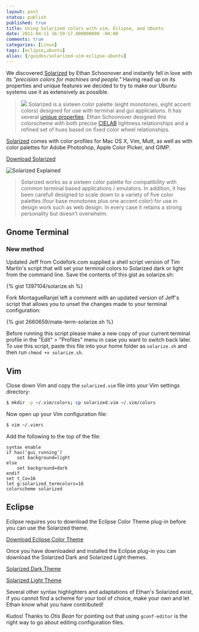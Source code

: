 ```yaml
---
layout: post
status: publish
published: true
title: Using Solarized colors with vim, Eclipse, and Ubuntu
date: 2011-04-11 16:59:17.000000000 -04:00
comments: true
categories: [Linux]
tags: [eclipse,ubuntu]
alias: [/guides/solarized-vim-eclipse-ubuntu]
---
```


We discovered [Solarized](http://xorcode.net/ejFgVg) by Ethan Schoonover and instantly fell in love with its *"precision colors for machines and people."* Having read up on its properties and unique features we decided to try to make our Ubuntu systems use it as extensively as possible.

<!--more-->

> <img src="/uploads/2011/04/solarized-yinyang-150x150.png" class="pull-right"> Solarized is a sixteen color palette (eight monotones, eight accent colors) designed for use with terminal and gui applications. It has several [unique properties](http://xorcode.net/fK0voM). Ethan Schoonover designed this colorscheme with both precise [CIELAB](http://xorcode.net/ezzkDl) lightness relationships and a refined set of hues based on fixed color wheel relationships.

[Solarized](http://xorcode.net/ejFgVg) comes with color profiles for Mac OS X, Vim, Mutt, as well as with color palettes for Adobe Photoshop, Apple Color Picker, and GIMP.

<a class="btn js-btn" href="http://ethanschoonover.com/solarized/files/solarized.zip">Download Solarized</a>

![Solarized Explained](/uploads/2011/04/solarized-vim.png)

> Solarized works as a sixteen color palette for compatibility with common terminal based applications / emulators. In addition, it has been carefull designed to scale down to a variety of five color palettes (four base monotones plus one accent color) for use in design work such as web design. In every case it retains a strong personality but doesn’t overwhelm.

## Gnome Terminal

### New method

<span class="label label-info">Updated</span> Jeff from Codefork.com supplied a shell script version of Tim Martin's script that will set your terminal colors to Solarized dark or light from the command line. Save the contents of this gist as solarize.sh:

{% gist 1397104/solarize.sh %}

<span class="label label-info">Fork</span> MontagueRanjel left a comment with an updated version of Jeff's script that allows you to unset the changes made to your terminal configuration:

{% gist 2660659/mate-term-solarize.sh %}

Before running this script please make a new copy of your current terminal profile in the "Edit" > "Profiles" menu in case you want to switch back later. To use this script, paste this file into your home folder as `solarize.sh` and then run `chmod +x solarize.sh`.

## Vim

Close down Vim and copy the `solarized.vim` file into your Vim settings directory:

```sh
$ mkdir -p ~/.vim/colors; cp solarized.vim ~/.vim/colors
```

Now open up your Vim configuration file:

```sh
$ vim ~/.vimrc
```

Add the following to the top of the file:

```vim
syntax enable
if has('gui_running')
    set background=light
else
    set background=dark
endif
set t_Co=16
let g:solarized_termcolors=16
colorscheme solarized
```

## Eclipse

Eclipse requires you to download the Eclipse Color Theme plug-in before you can use the Solarized theme.

<a class="btn btn-js" href="http://xorcode.net/dSgWwf">Download Eclipse Color Theme</a>

Once you have downloaded and installed the Eclipse plug-in you can download the Solarized Dark and Solarized Light themes.

<a class="btn btn-js" href="http://xorcode.net/h0Op38">Solarized Dark Theme</a>

<a class="btn btn-js" href="http://xorcode.net/fL6Jps">Solarized Light Theme</a>

Several other syntax highlighters and adaptations of Ethan's Solarized exist, if you cannot find a scheme for your tool of choice, make your own and let Ethan know what you have contributed!

<span class="label label-info">Kudos!</span> Thanks to *Otis Bean* for pointing out that using `gconf-editor` is the right way to go about editing configuration files.
